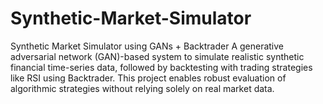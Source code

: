 # Synthetic-Market-Simulator
Synthetic Market Simulator using GANs + Backtrader A generative adversarial network (GAN)-based system to simulate realistic synthetic financial time-series data, followed by backtesting with trading strategies like RSI using Backtrader. This project enables robust evaluation of algorithmic strategies without relying solely on real market data.
